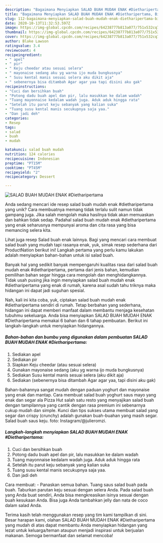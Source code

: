 ```yaml
---
description: "Bagaimana Menyiapkan SALAD BUAH MUDAH ENAK #Dietharipertama, Bikin Ngiler"
title: "Bagaimana Menyiapkan SALAD BUAH MUDAH ENAK #Dietharipertama, Bikin Ngiler"
slug: 112-bagaimana-menyiapkan-salad-buah-mudah-enak-dietharipertama-bikin-ngiler
date: 2020-10-13T11:32:53.597Z
image: https://img-global.cpcdn.com/recipes/64238777b813a077/751x532cq70/salad-buah-mudah-enak-dietharipertama-foto-resep-utama.jpg
thumbnail: https://img-global.cpcdn.com/recipes/64238777b813a077/751x532cq70/salad-buah-mudah-enak-dietharipertama-foto-resep-utama.jpg
cover: https://img-global.cpcdn.com/recipes/64238777b813a077/751x532cq70/salad-buah-mudah-enak-dietharipertama-foto-resep-utama.jpg
author: Blake Lawson
ratingvalue: 3.4
reviewcount: 4
recipeingredient:
- " apel"
- " pir"
- " Keju cheedar atau sesuai selera"
- " mayonaise sedang aku yg warna ijo muda bungkusnya"
- " Susu kental manis sesuai selera aku dikit aja"
- " sebenernya bisa ditambah Agar agar yaa tapi disini aku gak"
recipeinstructions:
- "Cuci dan bersihkan buah"
- "Potong dadu buah apel dan pir, lalu masukkan ke dalam wadah"
- "Tuang mayonnaise kedalam wadah juga. Aduk aduk hingga rata"
- "Setelah itu parut keju sebanyak yang kalian suka"
- "Tuang susu kental manis secukupnya saja yaa."
- "Dan jadi deh"
categories:
- Resep
tags:
- salad
- buah
- mudah

katakunci: salad buah mudah 
nutrition: 124 calories
recipecuisine: Indonesian
preptime: "PT15M"
cooktime: "PT45M"
recipeyield: "2"
recipecategory: Dessert

---
```



![SALAD BUAH MUDAH ENAK #Dietharipertama](https://img-global.cpcdn.com/recipes/64238777b813a077/751x532cq70/salad-buah-mudah-enak-dietharipertama-foto-resep-utama.jpg)

Anda sedang mencari ide resep salad buah mudah enak #dietharipertama yang unik? Cara membuatnya memang tidak terlalu sulit namun tidak gampang juga. Jika salah mengolah maka hasilnya tidak akan memuaskan dan bahkan tidak sedap. Padahal salad buah mudah enak #dietharipertama yang enak seharusnya mempunyai aroma dan cita rasa yang bisa memancing selera kita.

Lihat juga resep Salad buah enak lainnya. Bagi yang mencari cara membuat salad buah yang mudah tapi rasanya enak, yuk, simak resep sederhana dari ProductNation berikut ini! Langkah pertama yang perlu kamu lakukan adalah menyiapkan bahan-bahan untuk isi salad buah.

Banyak hal yang sedikit banyak mempengaruhi kualitas rasa dari salad buah mudah enak #dietharipertama, pertama dari jenis bahan, kemudian pemilihan bahan segar hingga cara mengolah dan menghidangkannya. Tidak usah pusing jika ingin menyiapkan salad buah mudah enak #dietharipertama yang enak di rumah, karena asal sudah tahu triknya maka hidangan ini dapat jadi suguhan spesial.


Nah, kali ini kita coba, yuk, ciptakan salad buah mudah enak #dietharipertama sendiri di rumah. Tetap berbahan yang sederhana, hidangan ini dapat memberi manfaat dalam membantu menjaga kesehatan tubuhmu sekeluarga. Anda bisa menyiapkan SALAD BUAH MUDAH ENAK #Dietharipertama memakai 6 bahan dan 6 tahap pembuatan. Berikut ini langkah-langkah untuk menyiapkan hidangannya.

<!--inarticleads1-->

##### Bahan-bahan dan bumbu yang digunakan dalam pembuatan SALAD BUAH MUDAH ENAK #Dietharipertama:

1. Sediakan  apel
1. Sediakan  pir
1. Siapkan  Keju cheedar (atau sesuai selera)
1. Gunakan  mayonaise sedang (aku yg warna ijo muda bungkusnya)
1. Sediakan  Susu kental manis sesuai selera (aku dikit aja)
1. Sediakan  (sebenernya bisa ditambah Agar agar yaa, tapi disini aku gak)


Bahan-bahannya sangat mudah dengan paduan yoghurt dan mayonaise yang enak dan mantap. Cara membuat salad buah yoghurt saus mayo yang enak dan segar ala Pizza Hut salah satu resto yang menyajikan salad buah dengan tampilannya yang cantik dengan rasa premium ini sebenarnya cukup mudah dan simple. Kunci dan tips sukses utama membuat salad yang segar dan crispy (crunchy) adalah gunakan buah-buahan yang masih segar. Salad buah saus keju. foto: Instagram/@julieromzi. 

<!--inarticleads2-->

##### Langkah-langkah menyiapkan SALAD BUAH MUDAH ENAK #Dietharipertama:

1. Cuci dan bersihkan buah
1. Potong dadu buah apel dan pir, lalu masukkan ke dalam wadah
1. Tuang mayonnaise kedalam wadah juga. Aduk aduk hingga rata
1. Setelah itu parut keju sebanyak yang kalian suka
1. Tuang susu kental manis secukupnya saja yaa.
1. Dan jadi deh


Cara membuat: - Panaskan semua bahan. Tuang saus salad buah pada buah. Taburkan parutan keju sesuai dengan selera Anda. Pada salad buah yang Anda buat sendiri, Anda bisa mengkreasikan isinya sesuai dengan buah kesukaan Anda. Bisa juga Anda tambahkan jelly dan nata de coco dalam salad Anda. 

Terima kasih telah menggunakan resep yang tim kami tampilkan di sini. Besar harapan kami, olahan SALAD BUAH MUDAH ENAK #Dietharipertama yang mudah di atas dapat membantu Anda menyiapkan hidangan yang lezat untuk keluarga/teman ataupun menjadi inspirasi untuk berjualan makanan. Semoga bermanfaat dan selamat mencoba!
